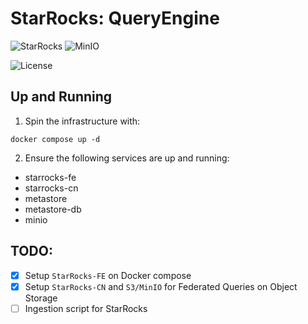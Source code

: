 # StarRocks: QueryEngine
![StarRocks](https://img.shields.io/badge/StarRocks-3.4-FABF00?style=flat&logo=apachespark&logoColor=FABF00&labelColor=1B1F21)
![MinIO](https://img.shields.io/badge/MinIO-00091B?style=flat&logo=minio&logoColor=CF163D&labelColor=00091B)

![License](https://img.shields.io/badge/license-CC--BY--SA--4.0-31393F?style=flat&logo=creativecommons&logoColor=black&labelColor=white)


## Up and Running

1. Spin the infrastructure with:
```shell
docker compose up -d
```

2. Ensure the following services are up and running:
- starrocks-fe
- starrocks-cn
- metastore
- metastore-db
- minio

## TODO:
- [x] Setup `StarRocks-FE` on Docker compose
- [x] Setup `StarRocks-CN` and `S3/MinIO` for Federated Queries on Object Storage
- [ ] Ingestion script for StarRocks
